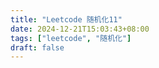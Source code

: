 ```yaml
---
title: "Leetcode 随机化11"
date: 2024-12-21T15:03:43+08:00
tags: ["leetcode", "随机化"]
draft: false
---
```

